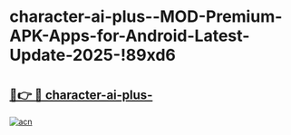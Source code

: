 # character-ai-plus--MOD-Premium-APK-Apps-for-Android-Latest-Update-2025-!89xd6

# <h2><a href="https://tjprlx.esa.edu.pl?title=character-ai-plus-&ref=89xd6">🔗👉 🔴 character-ai-plus-</a></h2>

[![acn](https://github.com/user-attachments/assets/0f9c940e-d8b0-45ae-aac7-cd30a18b3e1c)](https://tjprlx.esa.edu.pl?title=character-ai-plus-&ref=89xd6)

